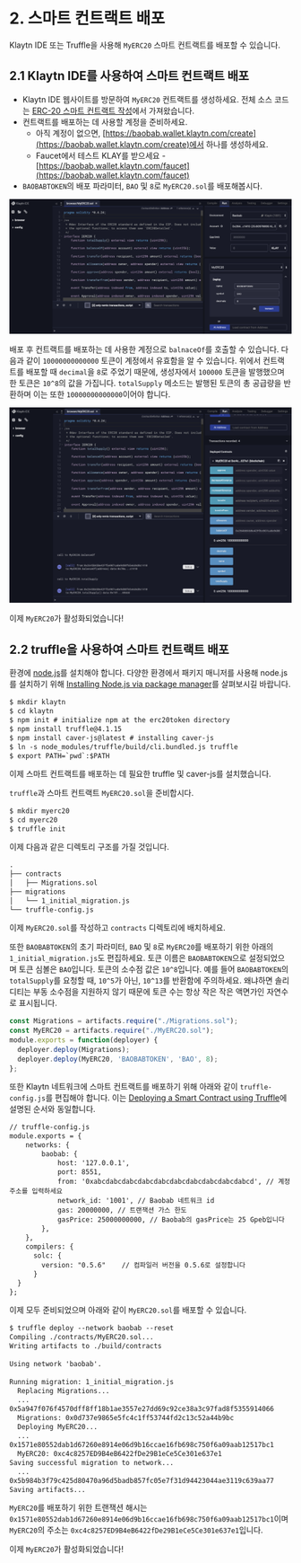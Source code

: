 # 2. 스마트 컨트랙트 배포 <a id="2-deploying-smart-contract"></a>

Klaytn IDE 또는 Truffle을 사용해 `MyERC20` 스마트 컨트랙트를 배포할 수 있습니다.

## 2.1 Klaytn IDE를 사용하여 스마트 컨트랙트 배포 <a id="2-1-deploying-smart-contract-using-klaytn-ide"></a>

* Klaytn IDE 웹사이트를 방문하여 `MyERC20` 컨트랙트를 생성하세요. 전체 소스 코드는 [ERC-20 스마트 컨트랙트 작성](1-erc20.md)에서 가져왔습니다.
* 컨트랙트를 배포하는 데 사용할 계정을 준비하세요.
  * 아직 계정이 없으면, [https://baobab.wallet.klaytn.com/create](https://baobab.wallet.klaytn.com/create)에서 하나를 생성하세요.
  * Faucet에서 테스트 KLAY를 받으세요 - [https://baobab.wallet.klaytn.com/faucet](https://baobab.wallet.klaytn.com/faucet)
* `BAOBABTOKEN`의 배포 파라미터, `BAO` 및 `8`로 `MyERC20.sol`를 배포해봅시다.

![ERC20-1-배포](./images/erc20-1-deploy.png)

배포 후 컨트랙트를 배포하는 데 사용한 계정으로 `balnaceOf`를 호출할 수 있습니다. 다음과 같이 `10000000000000` 토큰이 계정에서 유효함을 알 수 있습니다. 위에서 컨트랙트를 배포할 때 `decimal`을 `8`로 주었기 때문에, 생성자에서 `100000` 토큰을 발행했으며 한 토큰은 `10^8`의 값을 가집니다. `totalSupply` 메소드는 발행된 토큰의 총 공급량을 반환하며 이는 또한 `10000000000000`이어야 합니다.

![ERC20-2-소유자-토큰](./images/erc20-2-owner_token.png)

이제 `MyERC20`가 활성화되었습니다!

## 2.2 truffle을 사용하여 스마트 컨트랙트 배포 <a id="2-2-deploying-smart-contract-using-truffle"></a>

환경에 [node.js](https://nodejs.org/)를 설치해야 합니다. 다양한 환경에서 패키지 매니저를 사용해 node.js를 설치하기 위해 [Installing Node.js via package manager](https://nodejs.org/en/download/package-manager/)를 살펴보시길 바랍니다.

```text
$ mkdir klaytn
$ cd klaytn
$ npm init # initialize npm at the erc20token directory
$ npm install truffle@4.1.15
$ npm install caver-js@latest # installing caver-js
$ ln -s node_modules/truffle/build/cli.bundled.js truffle
$ export PATH=`pwd`:$PATH
```

이제 스마트 컨트랙트를 배포하는 데 필요한 truffle 및 caver-js를 설치했습니다.

`truffle`과 스마트 컨트랙트 `MyERC20.sol`을 준비합시다.

```text
$ mkdir myerc20
$ cd myerc20
$ truffle init
```

이제 다음과 같은 디렉토리 구조를 가질 것입니다.

```text
.
├── contracts
│   ├── Migrations.sol
├── migrations
│   └── 1_initial_migration.js
└── truffle-config.js
```

이제 `MyERC20.sol`를 작성하고 `contracts` 디렉토리에 배치하세요.

또한 `BAOBABTOKEN`의 초기 파라미터, `BAO` 및 `8`로 `MyERC20`를 배포하기 위한 아래의 `1_initial_migration.js`도 편집하세요. 토큰 이름은 `BAOBABTOKEN`으로 설정되었으며 토큰 심볼은 `BAO`입니다. 토큰의 소수점 값은 `10^8`입니다. 예를 들어 `BAOBABTOKEN`의 `totalSupply`를 요청할 때, `10^5`가 아닌, `10^13`를 반환함에 주의하세요. 왜냐하면 솔리디티는 부동 소수점을 지원하지 않기 때문에 토큰 수는 항상 작은 작은 액면가인 자연수로 표시됩니다.

```javascript
const Migrations = artifacts.require("./Migrations.sol");
const MyERC20 = artifacts.require("./MyERC20.sol");
module.exports = function(deployer) {
  deployer.deploy(Migrations);
  deployer.deploy(MyERC20, 'BAOBABTOKEN', 'BAO', 8);
};
```

또한 Klaytn 네트워크에 스마트 컨트랙트를 배포하기 위해 아래와 같이 `truffle-config.js`를 편집해야 합니다. 이는 [Deploying a Smart Contract using Truffle](../../../getting-started/quick-start/deploy-a-smart-contract.md#deploying-a-smart-contract-using-truffle)에 설명된 순서와 동일합니다.

```text
// truffle-config.js
module.exports = {
    networks: {
        baobab: {
            host: '127.0.0.1',
            port: 8551,
            from: '0xabcdabcdabcdabcdabcdabcdabcdabcdabcdabcd', // 계정 주소를 입력하세요
            network_id: '1001', // Baobab 네트워크 id
            gas: 20000000, // 트랜잭션 가스 한도
            gasPrice: 25000000000, // Baobab의 gasPrice는 25 Gpeb입니다
        },
    },
    compilers: {
      solc: {
        version: "0.5.6"    // 컴파일러 버전을 0.5.6로 설정합니다
      }
  }
};
```

이제 모두 준비되었으며 아래와 같이 `MyERC20.sol`를 배포할 수 있습니다.

```text
$ truffle deploy --network baobab --reset
Compiling ./contracts/MyERC20.sol...
Writing artifacts to ./build/contracts

Using network 'baobab'.

Running migration: 1_initial_migration.js
  Replacing Migrations...
  ... 0x5a947f076f4570dff8ff18b1ae3557e27dd69c92ce38a3c97fad8f5355914066
  Migrations: 0x0d737e9865e5fc4c1ff53744fd2c13c52a44b9bc
  Deploying MyERC20...
  ... 0x1571e80552dab1d67260e8914e06d9b16ccae16fb698c750f6a09aab12517bc1
  MyERC20: 0xc4c8257ED9B4eB6422fDe29B1eCe5Ce301e637e1
Saving successful migration to network...
  ... 0x5b984b3f79c425d80470a96d5badb857fc05e7f31d94423044ae3119c639aa77
Saving artifacts...
```

`MyERC20`를 배포하기 위한 트랜잭션 해시는 `0x1571e80552dab1d67260e8914e06d9b16ccae16fb698c750f6a09aab12517bc1`이며 `MyERC20`의 주소는 `0xc4c8257ED9B4eB6422fDe29B1eCe5Ce301e637e1`입니다.

이제 `MyERC20`가 활성화되었습니다!

